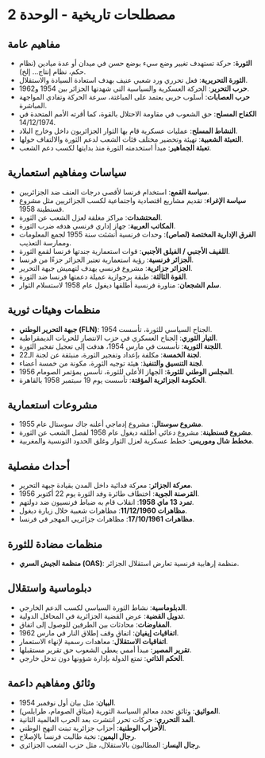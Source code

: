 # مصطلحات تاريخية - الوحدة 2

## مفاهيم عامة

* **الثورة**: حركة تستهدف تغيير وضع سيء بوضع حسن في ميدان أو عدة ميادين (نظام حكم، نظام إنتاج... إلخ).
* **الثورة التحريرية**: فعل تحرري ورد شعبي عنيف بهدف استعادة السيادة والاستقلال.
* **حرب التحرير**: الحركة العسكرية والسياسية التي شهدتها الجزائر بين 1954 و1962.
* **حرب العصابات**: أسلوب حربي يعتمد على المباغتة، سرعة الحركة وتفادي المواجهة المباشرة.
* **الكفاح المسلح**: حق الشعوب في مقاومة الاحتلال بالقوة، كما أقرته الأمم المتحدة في 14/12/1974.
* **النشاط المسلح**: عمليات عسكرية قام بها الثوار الجزائريون داخل وخارج البلاد.
* **التعبئة الشعبية**: تهيئة وتحضير مختلف فئات الشعب لدعم الثورة والالتفاف حولها.
* **تعبئة الجماهير**: مبدأ استخدمته الثورة منذ بدايتها لكسب دعم الشعب.

## سياسات ومفاهيم استعمارية

* **سياسة القمع**: استخدام فرنسا لأقصى درجات العنف ضد الجزائريين.
* **سياسة الإغراء**: تقديم مشاريع اقتصادية واجتماعية لكسب الجزائريين مثل مشروع قسنطينة 1958.
* **المحتشدات**: مراكز مغلقة لعزل الشعب عن الثورة.
* **المكاتب العربية**: جهاز إداري فرنسي هدفه ضرب الثورة.
* **الفرق الإدارية المختصة (لصاص)**: وحدات فرنسية أنشئت سنة 1955 لجمع المعلومات وممارسة التعذيب.
* **اللفيف الأجنبي / الفيلق الأجنبي**: قوات استعمارية جندتها فرنسا لقمع الثورة.
* **الجزائر فرنسية**: رؤية استعمارية تعتبر الجزائر جزءًا من فرنسا.
* **الجزائر جزائرية**: مشروع فرنسي يهدف لتهميش جبهة التحرير.
* **القوة الثالثة**: طبقة برجوازية عميلة دعمتها فرنسا ضد الثورة.
* **سلم الشجعان**: مناورة فرنسية أطلقها ديغول عام 1958 لاستسلام الثوار.

## منظمات وهيئات ثورية

* **جبهة التحرير الوطني (FLN)**: الجناح السياسي للثورة، تأسست 1954.
* **التيار الثوري**: الجناح العسكري في حزب الانتصار للحريات الديمقراطية.
* **اللجنة الثورية**: تأسست في مارس 1954، هدفت إلى تعجيل تفجير الثورة.
* **لجنة الخمسة**: مكلفة بإعداد وتفجير الثورة، منبثقة عن لجنة الـ22.
* **لجنة التنسيق والتنفيذ**: هيئة توجيه الثورة، مكونة من خمسة أعضاء.
* **المجلس الوطني للثورة**: الجهاز الأعلى للثورة، تأسس بمؤتمر الصومام 1956.
* **الحكومة الجزائرية المؤقتة**: تأسست يوم 19 سبتمبر 1958 بالقاهرة.

## مشروعات استعمارية

* **مشروع سوستال**: مشروع إدماجي أعلنه جاك سوستال عام 1955.
* **مشروع قسنطينة**: مشروع دعائي أطلقه ديغول عام 1958 لفصل الشعب عن الثورة.
* **مخطط شال وموريس**: خطط عسكرية لعزل الثوار وغلق الحدود التونسية والمغربية.

## أحداث مفصلية

* **معركة الجزائر**: معركة فدائية داخل المدن بقيادة جبهة التحرير.
* **القرصنة الجوية**: اختطاف طائرة وفد الثورة يوم 22 أكتوبر 1956.
* **تمرد 13 ماي 1958**: انقلاب قام به ضباط فرنسيون ضد دولتهم.
* **مظاهرات 11/12/1960**: مظاهرات شعبية خلال زيارة ديغول.
* **مظاهرات 17/10/1961**: مظاهرات جزائريي المهجر في فرنسا.

## منظمات مضادة للثورة

* **منظمة الجيش السري (OAS)**: منظمة إرهابية فرنسية تعارض استقلال الجزائر.

## دبلوماسية واستقلال

* **الدبلوماسية**: نشاط الثورة السياسي لكسب الدعم الخارجي.
* **تدويل القضية**: عرض القضية الجزائرية في المحافل الدولية.
* **المفاوضات**: محادثات بين الطرفين للوصول إلى اتفاق.
* **اتفاقيات إيفيان**: اتفاق وقف إطلاق النار في مارس 1962.
* **اتفاقيات الاستقلال**: معاهدات رسمية لإنهاء الاستعمار.
* **تقرير المصير**: مبدأ أممي يعطي الشعوب حق تقرير مستقبلها.
* **الحكم الذاتي**: تمتع الدولة بإدارة شؤونها دون تدخل خارجي.

## وثائق ومفاهيم داعمة

* **البيان**: مثل بيان أول نوفمبر 1954.
* **المواثيق**: وثائق تحدد معالم السياسة الثورية (ميثاق الصومام، طرابلس).
* **المد التحرري**: حركات تحرر انتشرت بعد الحرب العالمية الثانية.
* **الأحزاب الوطنية**: أحزاب جزائرية تبنت النهج الوطني.
* **رجال اليمين**: نخبة طالبت فرنسا بالإصلاح.
* **رجال اليسار**: المطالبون بالاستقلال، مثل حزب الشعب الجزائري.